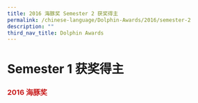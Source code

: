 ```yaml
---
title: 2016 海豚奖 Semester 2 获奖得主
permalink: /chinese-language/Dolphin-Awards/2016/semester-2
description: ""
third_nav_title: Dolphin Awards
---
```

Semester 1 获奖得主
===============

### <span style = "color: #c81b1b"> <b>2016 海豚奖</b> </span>